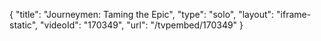 {
    "title": "Journeymen: Taming the Epic",
    "type": "solo",
    "layout": "iframe-static",
    "videoId": "170349",
    "url": "\/tvpembed\/170349"
}